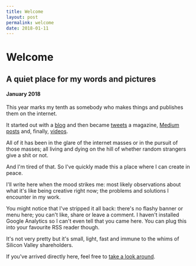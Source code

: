```yaml
---
title: Welcome
layout: post
permalink: welcome
date: 2018-01-11
---
```


# Welcome
## A quiet place for my words and pictures
#### January 2018

This year marks my tenth as somebody who makes things and publishes them on the internet.

It started out with a [blog](http://adamwestbrook.wordpress.com) and then became [tweets](http://twitter.com/AdamWestbrook) a magazine, [Medium posts](http://medium.com/AdamWestbrook) and, finally, [videos](http://youtube.com/c/delvetv).

All of it has been in the glare of the internet masses or in the pursuit of those masses; all living and dying on the hill of whether random strangers give a shit or not. 

And I'm tired of that. So I've quickly made this a place where I can create in peace.

I'll write here when the mood strikes me: most likely observations about what it's like being creative right now; the problems and solutions I encounter in my work.

You might notice that I've stripped it all back: there's no flashy banner or menu here; you can't like, share or leave a comment. I haven't installed Google Analytics so I can't even tell that you came here. You can plug this into your favourite RSS reader though. 

It's not very pretty but it's small, light, fast and immune to the whims of Silicon Valley shareholders.

If you've arrived directly here, feel free to [take a look around](/).